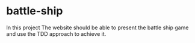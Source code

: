 # battle-ship
In this project The website should be able to present the battle 
ship game and use the TDD approach to achieve it.